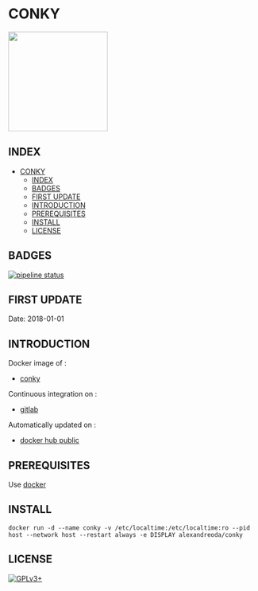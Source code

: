 # CONKY

<img src="https://assets.gitlab-static.net/uploads/-/system/project/avatar/12904439/large.png" width="200" height="200"/>


## INDEX

- [CONKY](#conky)
  - [INDEX](#index)
  - [BADGES](#badges)
  - [FIRST UPDATE](#first-update)
  - [INTRODUCTION](#introduction)
  - [PREREQUISITES](#prerequisites)
  - [INSTALL](#install)
  - [LICENSE](#license)

## BADGES

[![pipeline status](https://gitlab.com/oda-alexandre/conky/badges/master/pipeline.svg)](https://gitlab.com/oda-alexandre/conky/commits/master)


## FIRST UPDATE

Date: 2018-01-01


## INTRODUCTION

Docker image of :

- [conky](https://github.com/brndnmtthws/conky)

Continuous integration on :

- [gitlab](https://gitlab.com/oda-alexandre/conky/pipelines)

Automatically updated on :

- [docker hub public](https://hub.docker.com/r/alexandreoda/conky)

## PREREQUISITES

Use [docker](https://www.docker.com)

## INSTALL

```docker run -d --name conky -v /etc/localtime:/etc/localtime:ro --pid host --network host --restart always -e DISPLAY alexandreoda/conky```

## LICENSE

[![GPLv3+](http://gplv3.fsf.org/gplv3-127x51.png)](https://gitlab.com/oda-alexandre/conky/blob/master/LICENSE)